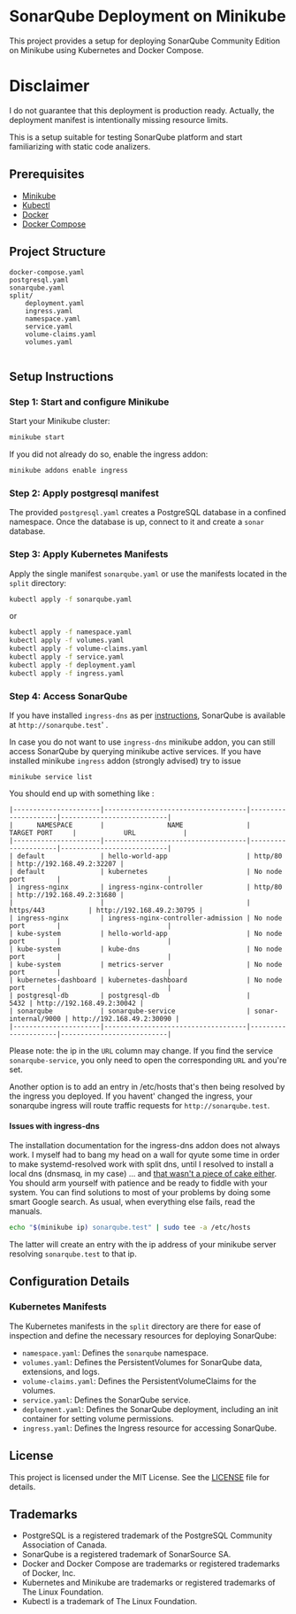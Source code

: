 # SonarQube Deployment on Minikube

This project provides a setup for deploying SonarQube Community Edition on Minikube using Kubernetes and Docker Compose.

# Disclaimer

I do not guarantee that this deployment is production ready. Actually, the deployment manifest is intentionally missing resource limits.

This is a setup suitable for testing SonarQube platform and start familiarizing with static code analizers.

## Prerequisites

- [Minikube](https://minikube.sigs.k8s.io/docs/start/)
- [Kubectl](https://kubernetes.io/docs/tasks/tools/install-kubectl/)
- [Docker](https://docs.docker.com/get-docker/)
- [Docker Compose](https://docs.docker.com/compose/install/)

## Project Structure

```
docker-compose.yaml
postgresql.yaml
sonarqube.yaml
split/
    deployment.yaml
    ingress.yaml
    namespace.yaml
    service.yaml
    volume-claims.yaml
    volumes.yaml


```

## Setup Instructions

### Step 1: Start and configure Minikube

Start your Minikube cluster:

```sh
minikube start
```

If you did not already do so, enable the ingress addon: 
```sh
minikube addons enable ingress
```


### Step 2: Apply postgresql manifest
The provided `postgresql.yaml` creates a PostgreSQL database in a confined namespace. Once the database is up, connect to it and create a `sonar` database. 

### Step 3: Apply Kubernetes Manifests

Apply the single manifest `sonarqube.yaml` or use the manifests located in the `split` directory:
```sh
kubectl apply -f sonarqube.yaml
```

or 

```sh
kubectl apply -f namespace.yaml
kubectl apply -f volumes.yaml
kubectl apply -f volume-claims.yaml
kubectl apply -f service.yaml
kubectl apply -f deployment.yaml
kubectl apply -f ingress.yaml

```
### Step 4: Access SonarQube

If you have installed `ingress-dns` as per [instructions](https://minikube.sigs.k8s.io/docs/handbook/addons/ingress-dns), SonarQube is available at `http://sonarqube.test`' .

In case you do not want to use `ingress-dns` minikube addon, you can still access SonarQube by querying minikube active services.
If you have installed minikube `ingress` addon (strongly advised) try to issue 
```shell
minikube service list
```
You should end up with something like : 

```
|----------------------|------------------------------------|---------------------|---------------------------|
|      NAMESPACE       |                NAME                |     TARGET PORT     |            URL            |
|----------------------|------------------------------------|---------------------|---------------------------|
| default              | hello-world-app                    | http/80             | http://192.168.49.2:32207 |
| default              | kubernetes                         | No node port        |                           |
| ingress-nginx        | ingress-nginx-controller           | http/80             | http://192.168.49.2:31680 |
|                      |                                    | https/443           | http://192.168.49.2:30795 |
| ingress-nginx        | ingress-nginx-controller-admission | No node port        |                           |
| kube-system          | hello-world-app                    | No node port        |                           |
| kube-system          | kube-dns                           | No node port        |                           |
| kube-system          | metrics-server                     | No node port        |                           |
| kubernetes-dashboard | kubernetes-dashboard               | No node port        |                           |
| postgresql-db        | postgresql-db                      |                5432 | http://192.168.49.2:30042 |
| sonarqube            | sonarqube-service                  | sonar-internal/9000 | http://192.168.49.2:30090 |
|----------------------|------------------------------------|---------------------|---------------------------|

```
Please note: the ip in the `URL` column may change.
If you find the service `sonarqube-service`, you only need to open the corresponding `URL` and you're set.

Another option is to add an entry in /etc/hosts that's then being resolved by the ingress you deployed. If you havent' changed
the ingress, your sonarqube ingress will route traffic requests for `http://sonarqube.test`.
#### Issues with ingress-dns
The installation documentation for the ingress-dns addon does not always work. I myself had to bang my head on a wall for qyute some time in order to make systemd-resolved work with split dns, until I resolved to install a local dns (dnsmasq, in my case) ... and [that wasn't a piece of cake either](https://github.com/kubernetes/minikube/issues/18727#issuecomment-2432626834).
You should arm yourself with patience and be ready to fiddle with your system. You can find solutions to most of your problems by doing some smart Google search. As usual, when everything else fails, read the manuals.

```sh
echo "$(minikube ip) sonarqube.test" | sudo tee -a /etc/hosts
```
The latter will create an entry with the ip address of your minikube server resolving `sonarqube.test` to that ip.

## Configuration Details

### Kubernetes Manifests


The Kubernetes manifests in the `split` directory are there for ease of inspection and define the necessary resources for deploying SonarQube:

- `namespace.yaml`: Defines the `sonarqube` namespace.
- `volumes.yaml`: Defines the PersistentVolumes for SonarQube data, extensions, and logs.
- `volume-claims.yaml`: Defines the PersistentVolumeClaims for the volumes.
- `service.yaml`: Defines the SonarQube service.
- `deployment.yaml`: Defines the SonarQube deployment, including an init container for setting volume permissions.
- `ingress.yaml`: Defines the Ingress resource for accessing SonarQube.


## License

This project is licensed under the MIT License. See the [LICENSE](LICENSE) file for details.

## Trademarks
- PostgreSQL is a registered trademark of the PostgreSQL Community Association of Canada.
- SonarQube is a registered trademark of SonarSource SA.
- Docker and Docker Compose are trademarks or registered trademarks of Docker, Inc.
- Kubernetes and Minikube are trademarks or registered trademarks of The Linux Foundation.
- Kubectl is a trademark of The Linux Foundation.
